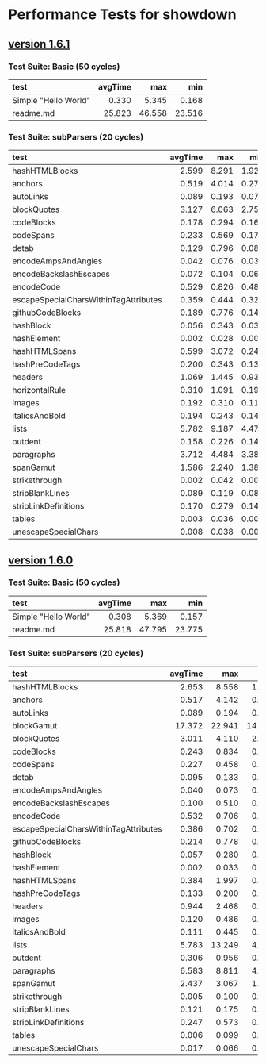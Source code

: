 # Performance Tests for showdown


## [version 1.6.1](https://github.com/showdownjs/showdown/tree/1.6.1)

### Test Suite: Basic (50 cycles)
| test | avgTime | max | min |
|:-----|--------:|----:|----:|
|Simple "Hello World"|0.330|5.345|0.168|
|readme.md|25.823|46.558|23.516|

### Test Suite: subParsers (20 cycles)
| test | avgTime | max | min |
|:-----|--------:|----:|----:|
|hashHTMLBlocks|2.599|8.291|1.929|
|anchors|0.519|4.014|0.272|
|autoLinks|0.089|0.193|0.071|
|blockQuotes|3.127|6.063|2.751|
|codeBlocks|0.178|0.294|0.168|
|codeSpans|0.233|0.569|0.178|
|detab|0.129|0.796|0.087|
|encodeAmpsAndAngles|0.042|0.076|0.037|
|encodeBackslashEscapes|0.072|0.104|0.068|
|encodeCode|0.529|0.826|0.484|
|escapeSpecialCharsWithinTagAttributes|0.359|0.444|0.325|
|githubCodeBlocks|0.189|0.776|0.141|
|hashBlock|0.056|0.343|0.037|
|hashElement|0.002|0.028|0.000|
|hashHTMLSpans|0.599|3.072|0.248|
|hashPreCodeTags|0.200|0.343|0.132|
|headers|1.069|1.445|0.934|
|horizontalRule|0.310|1.091|0.198|
|images|0.192|0.310|0.116|
|italicsAndBold|0.194|0.243|0.141|
|lists|5.782|9.187|4.470|
|outdent|0.158|0.226|0.141|
|paragraphs|3.712|4.484|3.384|
|spanGamut|1.586|2.240|1.380|
|strikethrough|0.002|0.042|0.000|
|stripBlankLines|0.089|0.119|0.083|
|stripLinkDefinitions|0.170|0.279|0.143|
|tables|0.003|0.036|0.000|
|unescapeSpecialChars|0.008|0.038|0.006|


## [version 1.6.0](https://github.com/showdownjs/showdown/tree/1.6.0)

### Test Suite: Basic (50 cycles)
| test | avgTime | max | min |
|:-----|--------:|----:|----:|
|Simple "Hello World"|0.308|5.369|0.157|
|readme.md|25.818|47.795|23.775|

### Test Suite: subParsers (20 cycles)
| test | avgTime | max | min |
|:-----|--------:|----:|----:|
|hashHTMLBlocks|2.653|8.558|1.880|
|anchors|0.517|4.142|0.271|
|autoLinks|0.089|0.194|0.071|
|blockGamut|17.372|22.941|14.082|
|blockQuotes|3.011|4.110|2.774|
|codeBlocks|0.243|0.834|0.193|
|codeSpans|0.227|0.458|0.191|
|detab|0.095|0.133|0.090|
|encodeAmpsAndAngles|0.040|0.073|0.038|
|encodeBackslashEscapes|0.100|0.510|0.068|
|encodeCode|0.532|0.706|0.479|
|escapeSpecialCharsWithinTagAttributes|0.386|0.702|0.327|
|githubCodeBlocks|0.214|0.778|0.156|
|hashBlock|0.057|0.280|0.035|
|hashElement|0.002|0.033|0.000|
|hashHTMLSpans|0.384|1.997|0.236|
|hashPreCodeTags|0.133|0.200|0.116|
|headers|0.944|2.468|0.782|
|images|0.120|0.486|0.086|
|italicsAndBold|0.111|0.445|0.088|
|lists|5.783|13.249|4.464|
|outdent|0.306|0.956|0.225|
|paragraphs|6.583|8.811|4.499|
|spanGamut|2.437|3.067|1.647|
|strikethrough|0.005|0.100|0.000|
|stripBlankLines|0.121|0.175|0.092|
|stripLinkDefinitions|0.247|0.573|0.171|
|tables|0.006|0.099|0.000|
|unescapeSpecialChars|0.017|0.066|0.011|



